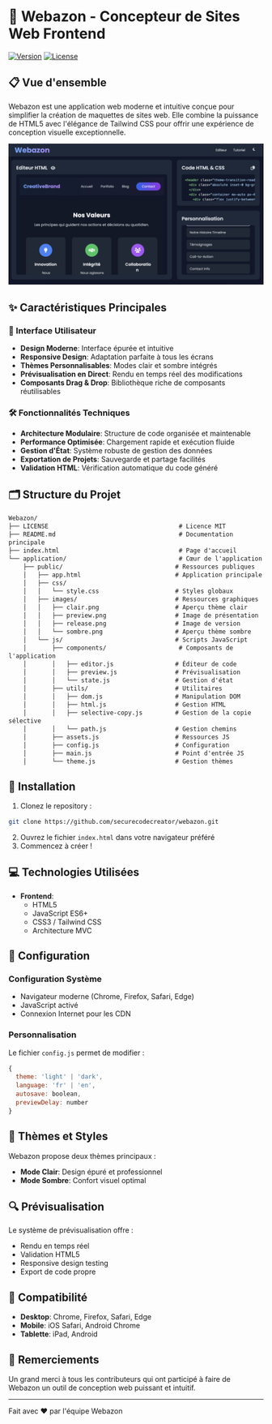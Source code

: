 # 🎨 Webazon - Concepteur de Sites Web Frontend

[![Version](https://img.shields.io/badge/version-1.0.3-blue.svg)](https://github.com/securecodecreator/webazon)
[![License](https://img.shields.io/badge/license-MIT-green.svg)](https://github.com/securecodecreator/webazon/blob/main/LICENSE)

## 📋 Vue d'ensemble

Webazon est une application web moderne et intuitive conçue pour simplifier la création de maquettes de sites web. Elle combine la puissance de HTML5 avec l'élégance de Tailwind CSS pour offrir une expérience de conception visuelle exceptionnelle.

![Aperçu de Webazon](application/public/images/preview.png)

## ✨ Caractéristiques Principales

### 🎯 Interface Utilisateur
- **Design Moderne**: Interface épurée et intuitive
- **Responsive Design**: Adaptation parfaite à tous les écrans
- **Thèmes Personnalisables**: Modes clair et sombre intégrés
- **Prévisualisation en Direct**: Rendu en temps réel des modifications
- **Composants Drag & Drop**: Bibliothèque riche de composants réutilisables

### 🛠️ Fonctionnalités Techniques
- **Architecture Modulaire**: Structure de code organisée et maintenable
- **Performance Optimisée**: Chargement rapide et exécution fluide
- **Gestion d'État**: Système robuste de gestion des données
- **Exportation de Projets**: Sauvegarde et partage facilités
- **Validation HTML**: Vérification automatique du code généré

## 🗂️ Structure du Projet

```
Webazon/
├── LICENSE                                    # Licence MIT
├── README.md                                  # Documentation principale
├── index.html                                 # Page d'accueil
└── application/                               # Cœur de l'application
    ├── public/                               # Ressources publiques
    │   ├── app.html                          # Application principale
    │   ├── css/
    │   │   └── style.css                     # Styles globaux
    │   ├── images/                           # Ressources graphiques
    │   │   ├── clair.png                     # Aperçu thème clair
    │   │   ├── preview.png                   # Image de présentation
    │   │   ├── release.png                   # Image de version
    │   │   └── sombre.png                    # Aperçu thème sombre
    │   └── js/                               # Scripts JavaScript
    │       ├── components/                    # Composants de l'application
    │       │   ├── editor.js                 # Éditeur de code
    │       │   ├── preview.js                # Prévisualisation
    │       │   └── state.js                  # Gestion d'état
    │       ├── utils/                        # Utilitaires
    │       │   ├── dom.js                    # Manipulation DOM
    │       │   ├── html.js                   # Gestion HTML
    │       │   ├── selective-copy.js         # Gestion de la copie sélective
    │       │   └── path.js                   # Gestion chemins
    │       ├── assets.js                     # Ressources JS
    │       ├── config.js                     # Configuration
    │       ├── main.js                       # Point d'entrée JS
    │       └── theme.js                      # Gestion thèmes
```

## 🚀 Installation

1. Clonez le repository :
```bash
git clone https://github.com/securecodecreator/webazon.git
```

2. Ouvrez le fichier `index.html` dans votre navigateur préféré
3. Commencez à créer !

## 💻 Technologies Utilisées

- **Frontend**:
  - HTML5
  - JavaScript ES6+
  - CSS3 / Tailwind CSS
  - Architecture MVC

## 🔧 Configuration

### Configuration Système
- Navigateur moderne (Chrome, Firefox, Safari, Edge)
- JavaScript activé
- Connexion Internet pour les CDN

### Personnalisation
Le fichier `config.js` permet de modifier :
```javascript
{
  theme: 'light' | 'dark',
  language: 'fr' | 'en',
  autosave: boolean,
  previewDelay: number
}
```

## 🎨 Thèmes et Styles

Webazon propose deux thèmes principaux :
- **Mode Clair**: Design épuré et professionnel
- **Mode Sombre**: Confort visuel optimal

## 🔍 Prévisualisation

Le système de prévisualisation offre :
- Rendu en temps réel
- Validation HTML5
- Responsive design testing
- Export de code propre

## 📱 Compatibilité

- **Desktop**: Chrome, Firefox, Safari, Edge
- **Mobile**: iOS Safari, Android Chrome
- **Tablette**: iPad, Android

## 🌟 Remerciements

Un grand merci à tous les contributeurs qui ont participé à faire de Webazon un outil de conception web puissant et intuitif.

---

Fait avec ❤️ par l'équipe Webazon 